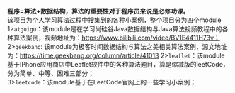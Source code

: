 **程序=算法+数据结构，算法的重要性对于程序员来说是必修功课。**  
该项目为个人学习算法过程中搜集到的各种小案例，整个项目分为四个module 
1>`atguigu`：该module是在学习尚硅谷Java数据结构与Java算法视频教程中的各种算法案例，视频地址为：https://www.bilibili.com/video/BV1E4411H73v；  
2>`geekbang`: 该module为极客时间数据结构与算法之美相关算法案例，源文地址为：https://time.geekbang.org/column/article/41013
2>`leaflet`：该module基于IPhone应用商店中Leaflet软件中的各种算法题目，算是缩减版的leetCode，分为简单、中等、困难三部分；  
3>`leetcode`：该module基于在LeetCode官网上的一些学习小案例；
